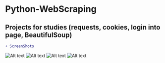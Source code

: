# Python-WebScraping

## Projects for studies (requests, cookies, login into page, BeautifulSoup)

```diff
+ ScreenShots
```

![Alt text](/wspollokator_screenshot/2.png?raw=true "Title")
![Alt text](/wspollokator_screenshot/2.png?raw=true "Title")
![Alt text](/wspollokator_screenshot/2.png?raw=true "Title")
![Alt text](/wspollokator_screenshot/2.png?raw=true "Title")
